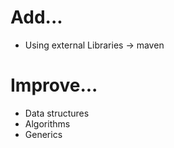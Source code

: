 # Add...
* Using external Libraries -> maven

# Improve...
* Data structures
* Algorithms
* Generics